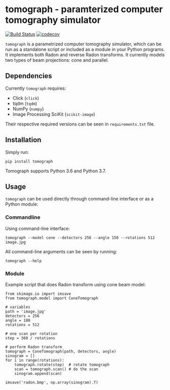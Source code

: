 # tomograph - paramterized computer tomography simulator

[![Build Status](https://travis-ci.com/makuslaw/tomograph.svg?token=KqDQHrZxZ4q79UZ1qZJw&branch=master)](https://travis-ci.com/makuslaw/tomograph) [![codecov](https://codecov.io/gh/fkokosinski/tomograph/branch/master/graph/badge.svg?token=SogoLYXs8u)](https://codecov.io/gh/makuslaw/tomograph)

`tomograph` is a parametrized computer tomography simulator, which can be run as
a standalone script or included as a module in your Python programs. It
implements both Radon and reverse Radon transforms. It currently models two
types of beam projections: cone and parallel.

## Dependencies
Currently `tomograph` requires:
- Click (`click`)
- tqdm (`tqdm`)
- NumPy (`numpy`)
- Image Processing SciKit (`scikit-image`)

Their respective required versions can be seen in `requirements.txt` file.

## Installation
Simply run:

    pip install tomograph

Tomograph supports Python 3.6 and Python 3.7.

## Usage
`tomograph` can be used directly through command-line interface or as a Python
module:

### Commandline
Using command-line interface:

    tomograph --model cone --detectors 256 --angle 150 --rotations 512 image.jpg

All command-line arguments can be seen by running:

    tomograph --help

### Module
Example script that does Radon transform using cone beam model:

    from skimage.io import imsave
    from tomograph.model import ConeTomograph

    # variables
    path = 'image.jpg'
    detectors = 256
    angle = 180
    rotations = 512

    # one scan per rotation
    step = 360 / rotations

    # perform Radon transform
    tomograph = ConeTomograph(path, detectors, angle)
    sinogram = []
    for i in range(rotations):
        tomograph.rotate(step)  # rotate tomograph
        scan = tomograph.scan() # do the scan
        sinogram.append(scan)

    imsave('radon.bmp', np.array(sinogram).T)
